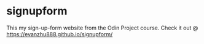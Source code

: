 # signupform
This my sign-up-form website from the Odin Project course. Check it out @ https://evanzhu888.github.io/signupform/